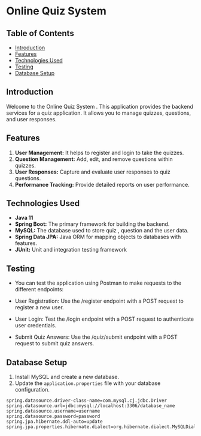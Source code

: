 #  Online Quiz System


## Table of Contents
- [Introduction](#introduction)
- [Features](#features)
- [Technologies Used](#technologies-used)
- [Testing](#testing)
- [Database Setup](#database-setup)


## Introduction

Welcome to the Online Quiz System . This application provides the backend services for a quiz application. It allows you to manage quizzes, questions, and user responses.

## Features

1. **User Management:** It helps to register and login to take the quizzes.
2. **Question Management:** Add, edit, and remove questions within quizzes.
3. **User Responses:** Capture and evaluate user responses to quiz questions.
4. **Performance Tracking:**  Provide detailed reports on user performance.


## Technologies Used

- **Java 11**
- **Spring Boot:** The primary framework for building the backend.
- **MySQL:** The database used to store quiz ,  question  and the user data.
- **Spring Data JPA:** Java ORM for mapping objects to databases with features.
- **JUnit:** Unit and integration testing framework


## Testing
- You can test the application using Postman to make requests to the different endpoints:

- User Registration:   Use the /register endpoint with a POST request to register a new user.
- User Login:    Test the /login endpoint with a POST request to authenticate user credentials.
- Submit Quiz Answers:     Use the /quiz/submit endpoint with a POST request to submit quiz answers.

  
## Database Setup

1. Install MySQL and create a new database.
2. Update the `application.properties` file with your database configuration.

```properties
spring.datasource.driver-class-name=com.mysql.cj.jdbc.Driver
spring.datasource.url=jdbc:mysql://localhost:3306/database_name
spring.datasource.username=username
spring.datasource.password=password
spring.jpa.hibernate.ddl-auto=update
spring.jpa.properties.hibernate.dialect=org.hibernate.dialect.MySQLDialect


